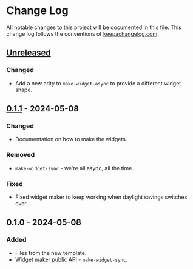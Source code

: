 # Change Log
All notable changes to this project will be documented in this file. This change log follows the conventions of [keepachangelog.com](http://keepachangelog.com/).

## [Unreleased]
### Changed
- Add a new arity to `make-widget-async` to provide a different widget shape.

## [0.1.1] - 2024-05-08
### Changed
- Documentation on how to make the widgets.

### Removed
- `make-widget-sync` - we're all async, all the time.

### Fixed
- Fixed widget maker to keep working when daylight savings switches over.

## 0.1.0 - 2024-05-08
### Added
- Files from the new template.
- Widget maker public API - `make-widget-sync`.

[Unreleased]: https://sourcehost.site/your-name/xo_client/compare/0.1.1...HEAD
[0.1.1]: https://sourcehost.site/your-name/xo_client/compare/0.1.0...0.1.1
